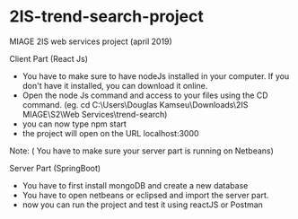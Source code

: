 # 2IS-trend-search-project
MIAGE 2IS web services project (april 2019)

Client Part (React Js)

- You have to make sure to have nodeJs installed in your computer. If you don't have it installed, you can download it online.
- Open the node Js command and access to your files using the CD command. (eg. cd C:\Users\Douglas Kamseu\Downloads\2IS MIAGE\S2\Web Services\trend-search)
- you can now type npm start
- the project will open on the URL localhost:3000

Note: ( You have to make sure your server part is running on Netbeans)


Server Part (SpringBoot)

- You have to first install mongoDB and create a new database 
- You have to open netbeans or eclipsed and import the server part.
- now you can run the project and test it using reactJS or Postman

